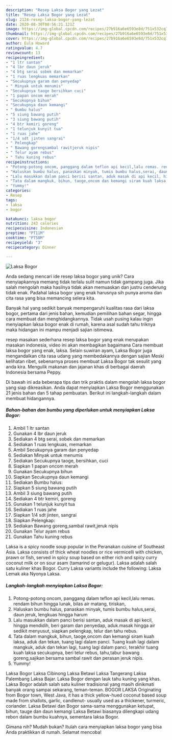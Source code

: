 ```yaml
---
description: "Resep Laksa Bogor yang Lezat"
title: "Resep Laksa Bogor yang Lezat"
slug: 2124-resep-laksa-bogor-yang-lezat
date: 2020-08-30T00:56:21.121Z
image: https://img-global.cpcdn.com/recipes/27b916a6e6593e8d/751x532cq70/laksa-bogor-foto-resep-utama.jpg
thumbnail: https://img-global.cpcdn.com/recipes/27b916a6e6593e8d/751x532cq70/laksa-bogor-foto-resep-utama.jpg
cover: https://img-global.cpcdn.com/recipes/27b916a6e6593e8d/751x532cq70/laksa-bogor-foto-resep-utama.jpg
author: Eula Howard
ratingvalue: 4.7
reviewcount: 13
recipeingredient:
- "1 ltr santan"
- "4 lbr daun jeruk"
- "4 btg serai sobek dan memarkan"
- "1 ruas lengkuas memarkan"
- "Secukupnya garam dan penyedap"
- " Minyak untuk menumis"
- "Secukupnya taoge bersihkan cuci"
- "1 papan oncom merah"
- "Secukupnya bihun"
- "Secukupnya daun kemangi"
- " Bumbu halus"
- "5 siung bawang putih"
- "3 siung bawang putih"
- "4 btr kemiri goreng"
- "1 telunjuk kunyit tua"
- "1 ruas jahe"
- "1/4 sdt jinten sangrai"
- " Pelengkap"
- " Bawang gorengsambal rawitjeruk nipis"
- " Telur ayam rebus"
- " Tahu kuning rebus"
recipeinstructions:
- "Potong-potong oncom, panggang dalam teflon api kecil,lalu remas. rendam bihun hingga lunak, bilas air matang, tiriskan,"
- "Haluskan bumbu halus, panaskan minyak, tumis bumbu halus,serai, daun jeruk, lengkuas hingga harum"
- "Lalu masukkan dalam panci berisi santan, aduk masak di api kecil, hingga mendidih, beri garam dan penyedap, aduk.masak hingga air sedikit menyusut, siapkan pelengkap, telur dan tahu rebus."
- "Tata dalam mangkuk, bihun, taoge,oncom dan kemangi siram kuah laksa, aduk dan tekan, tuang lagi dalam panci. Tuang kuah lagi dalam mangkuk, aduk dan tekan lagi, tuang lagi dalam panci, terakhir tuang kuah laksa secukupnya, beri telur rebus, tahu,tabur bawang goreng,sajikan bersama sambal rawit dan perasan jeruk nipis."
- "Yummy!"
categories:
- Resep
tags:
- laksa
- bogor

katakunci: laksa bogor 
nutrition: 243 calories
recipecuisine: Indonesian
preptime: "PT11M"
cooktime: "PT58M"
recipeyield: "3"
recipecategory: Dinner

---
```



![Laksa Bogor](https://img-global.cpcdn.com/recipes/27b916a6e6593e8d/751x532cq70/laksa-bogor-foto-resep-utama.jpg)

Anda sedang mencari ide resep laksa bogor yang unik? Cara menyiapkannya memang tidak terlalu sulit namun tidak gampang juga. Jika salah mengolah maka hasilnya tidak akan memuaskan dan justru cenderung tidak enak. Padahal laksa bogor yang enak harusnya sih punya aroma dan cita rasa yang bisa memancing selera kita.

Banyak hal yang sedikit banyak mempengaruhi kualitas rasa dari laksa bogor, pertama dari jenis bahan, kemudian pemilihan bahan segar, hingga cara membuat dan menghidangkannya. Tidak usah pusing kalau ingin menyiapkan laksa bogor enak di rumah, karena asal sudah tahu triknya maka hidangan ini mampu menjadi sajian istimewa.

resep masakan sederhana resep laksa bogor yang enak merupakan masakan indonesia, video ini akan membagikan bagaimana Cara membuat laksa bogor yang enak, laksa. Selain suwiran ayam, Laksa Bogor juga mengandalkan cita rasa udang yang membedakannya dengan sajian Meski kelihatan ribet, sebenarnya proses membuat Laksa Bogor tak sesulit yang anda kira. Mengulik makanan dan jajanan khas di berbagai daerah Indonesia bersama Peppy.


Di bawah ini ada beberapa tips dan trik praktis dalam mengolah laksa bogor yang siap dikreasikan. Anda dapat menyiapkan Laksa Bogor menggunakan 21 jenis bahan dan 5 tahap pembuatan. Berikut ini langkah-langkah dalam membuat hidangannya.

<!--inarticleads1-->

##### Bahan-bahan dan bumbu yang diperlukan untuk menyiapkan Laksa Bogor:

1. Ambil 1 ltr santan
1. Gunakan 4 lbr daun jeruk
1. Sediakan 4 btg serai, sobek dan memarkan
1. Sediakan 1 ruas lengkuas, memarkan
1. Ambil Secukupnya garam dan penyedap
1. Sediakan  Minyak untuk menumis
1. Sediakan Secukupnya taoge, bersihkan, cuci
1. Siapkan 1 papan oncom merah
1. Gunakan Secukupnya bihun
1. Siapkan Secukupnya daun kemangi
1. Sediakan  Bumbu halus:
1. Siapkan 5 siung bawang putih
1. Ambil 3 siung bawang putih
1. Sediakan 4 btr kemiri, goreng
1. Gunakan 1 telunjuk kunyit tua
1. Sediakan 1 ruas jahe
1. Siapkan 1/4 sdt jinten, sangrai
1. Siapkan  Pelengkap:
1. Sediakan  Bawang goreng,sambal rawit,jeruk nipis
1. Gunakan  Telur ayam rebus
1. Gunakan  Tahu kuning rebus


Laksa is a spicy noodle soup popular in the Peranakan cuisine of Southeast Asia. Laksa consists of thick wheat noodles or rice vermicelli with chicken, prawn or fish, served in spicy soup based on either rich and spicy curry coconut milk or on sour asam (tamarind or gelugur). Laksa adalah salah satu kuliner khas Bogor. Curry Laksa variants include the following: Laksa Lemak aka Nyonya Laksa. 

<!--inarticleads2-->

##### Langkah-langkah menyiapkan Laksa Bogor:

1. Potong-potong oncom, panggang dalam teflon api kecil,lalu remas. rendam bihun hingga lunak, bilas air matang, tiriskan,
1. Haluskan bumbu halus, panaskan minyak, tumis bumbu halus,serai, daun jeruk, lengkuas hingga harum
1. Lalu masukkan dalam panci berisi santan, aduk masak di api kecil, hingga mendidih, beri garam dan penyedap, aduk.masak hingga air sedikit menyusut, siapkan pelengkap, telur dan tahu rebus.
1. Tata dalam mangkuk, bihun, taoge,oncom dan kemangi siram kuah laksa, aduk dan tekan, tuang lagi dalam panci. Tuang kuah lagi dalam mangkuk, aduk dan tekan lagi, tuang lagi dalam panci, terakhir tuang kuah laksa secukupnya, beri telur rebus, tahu,tabur bawang goreng,sajikan bersama sambal rawit dan perasan jeruk nipis.
1. Yummy!


Laksa Bogor Laksa Cibinong Laksa Betawi Laksa Tangerang Laksa Palembang Laksa Bajar. Laksa Bogor dengan lauk tahu kuning yang khas. Laksa Bogor adalah salah satu kuliner tradisional yang masih dinikmati banyak orang sampai sekarang, teman-teman. BOGOR LAKSA Originating from Bogor town, West Java, it has a thick yellow-hued coconut based soup made from shallots, garlic, candlenut- usually used as a thickener, turmeric, coriander. Laksa Betawi dan Bogor sama-sama menggunakan ketupat, bihun, tauge dan daun kemangi Laksa Betawi biasanya dilengkapi udang rebon dalam bumbu kuahnya, sementara laksa Bogor. 

Gimana nih? Mudah bukan? Itulah cara menyiapkan laksa bogor yang bisa Anda praktikkan di rumah. Selamat mencoba!
